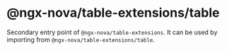 # @ngx-nova/table-extensions/table

Secondary entry point of `@ngx-nova/table-extensions`. It can be used by importing from `@ngx-nova/table-extensions/table`.
